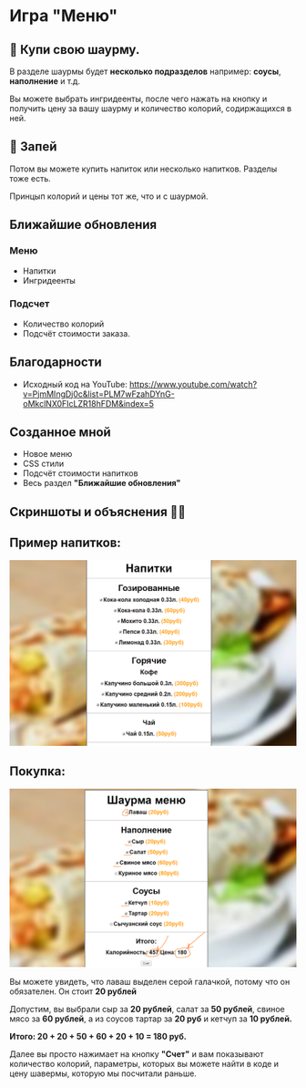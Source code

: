 # Игра "Меню"

## 🌯 Купи свою шаурму.

<p>В разделе шаурмы будет <b>несколько подразделов</b> например: <b>соусы</b>, <b>наполнение</b> и т.д.</p>
<p>Вы можете выбрать ингридеенты, после чего нажать на кнопку и получить цену за вашу шаурму и количество колорий, содиржащихся в ней.</p>

## 🍺 Запей

<p>Потом вы можете купить напиток или несколько напитков. Разделы тоже есть.</p>
<p>Принцып колорий и цены тот же, что и с шаурмой.</p>

## Ближайшие обновления

### Меню

* Напитки
* Ингридеенты

### Подсчет

* Количество колорий
* Подсчёт стоимости заказа.

## Благодарности

* Исходный код на YouTube: https://www.youtube.com/watch?v=PjmMIngDj0c&list=PLM7wFzahDYnG-oMkclNX0FIcLZR18hFDM&index=5

## Созданное мной

* Новое меню
* CSS стили
* Подсчёт стоимости напитков
* Весь раздел <b>"Ближайшие обновления"</b>

## Скриншоты и объяснения 🤳🏻

## Пример напитков:

<img src="./immages/capture-20200119-162555.png">

## Покупка:

<img src="./immages/capture-20200119-164521.png">

<p>Вы можете увидеть, что лаваш выделен серой галачкой, потому что он обязателен. Он стоит <b>20 рублей</b></p>
<p>Допустим, вы выбрали сыр за <b>20 рублей</b>, салат за <b>50 рублей</b>, свиное мясо за <b>60 рублей</b>, а из соусов тартар за <b>20 руб</b> и кетчуп за <b>10 рублей.</b></p>
<p><b>Итого: 20 + 20 + 50 + 60 + 20 + 10 = 180 руб.</b></p>
<p>Далее вы просто нажимает на кнопку <b>"Счет"</b> и вам показывают количество колорий, параметры, которых вы можете найти в коде и цену шавермы, которую мы посчитали раньше.</p>
